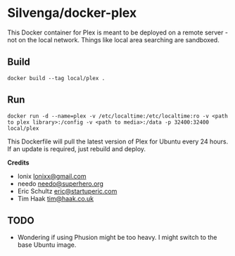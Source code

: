 # Silvenga/docker-plex

This Docker container for Plex is meant to be deployed on a remote server - not on the local network. Things like local area searching are sandboxed. 

## Build

```
docker build --tag local/plex .
```

## Run

```
docker run -d --name=plex -v /etc/localtime:/etc/localtime:ro -v <path to plex library>:/config -v <path to media>:/data -p 32400:32400 local/plex
```

This Dockerfile will pull the latest version of Plex for Ubuntu every 24 hours. If an update is required, just rebuild and deploy. 

**Credits**
* lonix <lonixx@gmail.com>
* needo <needo@superhero.org>
* Eric Schultz <eric@startuperic.com>
* Tim Haak <tim@haak.co.uk>

## TODO

* Wondering if using Phusion might be too heavy. I might switch to the base Ubuntu image. 